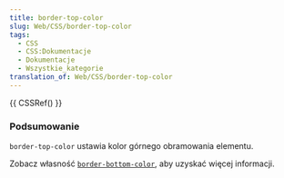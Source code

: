 ```yaml
---
title: border-top-color
slug: Web/CSS/border-top-color
tags:
  - CSS
  - CSS:Dokumentacje
  - Dokumentacje
  - Wszystkie_kategorie
translation_of: Web/CSS/border-top-color
---
```

{{ CSSRef() }}

### Podsumowanie

`border-top-color` ustawia kolor górnego obramowania elementu.

Zobacz własność [`border-bottom-color`](/pl/CSS/border-bottom-color "pl/CSS/border-bottom-color"), aby uzyskać więcej informacji.
